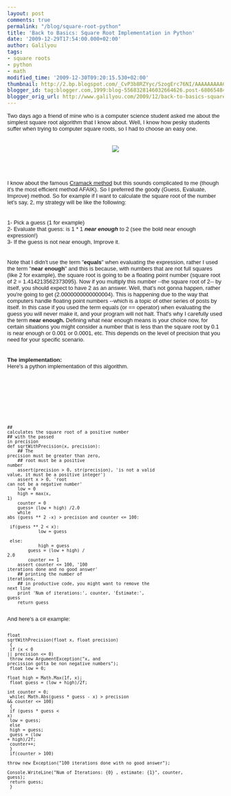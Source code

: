 ```yaml
---
layout: post
comments: true
permalink: "/blog/square-root-python"
title: 'Back to Basics: Square Root Implementation in Python'
date: '2009-12-29T17:54:00.000+02:00'
author: Galilyou
tags:
- square roots
- python
- math
modified_time: '2009-12-30T09:20:15.530+02:00'
thumbnail: http://2.bp.blogspot.com/_CvP3b8RZYyc/SzogErc76NI/AAAAAAAAACU/RFaMtlWsO_g/s72-c/445spongebobsquareroot.png
blogger_id: tag:blogger.com,1999:blog-5568328146032664626.post-6806548409491188892
blogger_orig_url: http://www.galilyou.com/2009/12/back-to-basics-square-root.html
---
```


<span style="font-family: Arial; font-size: small;"><span style="font-size: 13px;">Two days ago a friend of mine who is a computer science student asked me about the simplest square root algorithm that I know about. Well, I know how pesky students suffer when trying to computer square roots, so I had to choose an easy one.</span></span><br /><br /><div class="separator" style="clear: both; text-align: center;"><a href="http://2.bp.blogspot.com/_CvP3b8RZYyc/SzogErc76NI/AAAAAAAAACU/RFaMtlWsO_g/s1600-h/445spongebobsquareroot.png" imageanchor="1" style="margin-left: 1em; margin-right: 1em;"><img border="0" src="http://2.bp.blogspot.com/_CvP3b8RZYyc/SzogErc76NI/AAAAAAAAACU/RFaMtlWsO_g/s320/445spongebobsquareroot.png" /></a><br /></div><span style="font-family: Arial; font-size: small;"><span style="font-size: 13px;"><br /></span></span><br /><span style="font-family: Arial; font-size: small;"><span style="font-size: 13px;"><br /></span></span><br /><span style="font-family: Arial; font-size: small;"><span style="font-size: 13px;">I know about the famous <a href="http://www.codemaestro.com/reviews/9">Cramack method</a>&nbsp;but this sounds complicated to me (though it's the most efficient method AFAIK). So I preferred the goody (Guess, Evaluate, Improve) method. So for example if I want to calculate the square root of the number let's say, 2, my strategy will be like the following:&nbsp;</span></span><br /><span style="font-family: Arial; font-size: small;"><span style="font-size: 13px;"><br /></span></span><br /><span style="font-family: Arial; font-size: small;"><span style="font-size: 13px;">1- Pick a guess (1 for example)</span></span><br /><span style="font-family: Arial; font-size: small;"><span style="font-size: 13px;">2- Evaluate that guess: is 1 * 1 <b><i>near enough</i></b> to 2 (see the bold near enough expression!)</span></span><br /><span style="font-family: Arial; font-size: small;"><span style="font-size: 13px;">3- If the guess is not near enough, Improve it.&nbsp;</span></span><br /><span style="font-family: Arial; font-size: small;"><span style="font-size: 13px;"><br /></span></span><br /><span style="font-family: Arial; font-size: small;"><span style="font-size: 13px;">Note that I didn't use the term "<b>equals</b>" when evaluating the expression, rather I used the term "<b>near enough</b>" and this is because, with numbers that are not full squares (like 2 for example), the square root is going to be a floating point number (square root of 2 =&nbsp;1.414213562373095). Now if you multiply this number --the square root of 2-- by itself, you should expect to have 2 as an answer. Well, that's not gonna happen, rather you're going to get (2.0000000000000004). This is happening due to the way that computers handle floating point numbers --which is a topic of other series of posts by itself. In this case if you used the term equals (or == operator) when evaluating the guess you will never make it, and your program will not halt. That's why I carefully used the term <b>near enough. </b>Defining what near enough means is your choice now, for certain situations you might consider a number that is less than the square root by 0.1 is near enough or 0.001 or 0.0001, etc. This depends on the level of precision that you need for your specific scenario.</span></span><br /><span style="font-family: Arial; font-size: small;"><span style="font-size: 13px;"><b><br /></b></span></span><br /><span style="font-family: Arial; font-size: small;"><span style="font-size: 13px;"><b>The implementation:&nbsp;</b></span></span><br /><span style="font-family: Arial; font-size: small;"><span style="font-size: 13px;">Here's a python implementation of this algorithm.</span></span><br /><span style="font-family: Arial; font-size: small;"></span><br /><span style="font-family: Arial; font-size: small;"></span><br /><span style="font-family: Arial; font-size: small;"></span><br /><span style="font-family: Arial; font-size: small;"></span><br /><span style="font-family: Arial; font-size: small;"></span><br /><span style="font-family: Arial; font-size: small;"></span><br /><span style="font-family: Arial; font-size: small;"></span><br /><span style="font-family: Arial; font-size: small;"><pre class="python" name="code">## calculates the square root of a positive number<br />## with the passed in precision<br />def sqrtWithPrecision(x, precision):<br />&nbsp;&nbsp; &nbsp;## The precision must be greater than zero,<br />&nbsp;&nbsp; &nbsp;## root must be a positive number<br />&nbsp;&nbsp; &nbsp;assert(precision &gt; 0, str(precision), 'is not a valid value, it must be a positive integer')<br />&nbsp;&nbsp; &nbsp;assert x &gt; 0, 'root can not be a negative number'<br />&nbsp;&nbsp; &nbsp;low = 0<br />&nbsp;&nbsp; &nbsp;high = max(x, 1)<br />&nbsp;&nbsp; &nbsp;counter = 0<br />&nbsp;&nbsp; &nbsp;guess= (low + high) /2.0<br />&nbsp;&nbsp; &nbsp;while abs (guess ** 2 -x) &gt; precision and counter &lt;= 100:<br />&nbsp;&nbsp; &nbsp; &nbsp; &nbsp;if(guess ** 2 &lt; x):<br />&nbsp;&nbsp; &nbsp; &nbsp; &nbsp; &nbsp; &nbsp;low = guess<br />&nbsp;&nbsp; &nbsp; &nbsp; &nbsp;else:<br />&nbsp;&nbsp; &nbsp; &nbsp; &nbsp; &nbsp; &nbsp;high = guess<br />&nbsp;&nbsp; &nbsp; &nbsp; &nbsp;guess = (low + high) / 2.0<br />&nbsp;&nbsp; &nbsp; &nbsp; &nbsp;counter += 1<br />&nbsp;&nbsp; &nbsp;assert counter &lt;= 100, '100 iterations done and no good answer'<br />&nbsp;&nbsp; &nbsp;## printing the number of iterations,<br />&nbsp;&nbsp; &nbsp;## in productive code, you might want to remove the next line<br />&nbsp;&nbsp; &nbsp;print 'Num of iterations:', counter, 'Estimate:', guess<br />&nbsp;&nbsp; &nbsp;return guess</pre><div><br />And here's a c# example:<br /><br /><pre class="csharp" name="code">float sqrtWithPrecision(float x, float precision)<br />        {<br />            if (x &lt; 0 || precision &lt;= 0)<br />                throw new ArgumentException("x, and precission gotta be non negative numbers");<br />            float low = 0;<br />            float high = Math.Max(1f, x);<br />            float guess = (low + high)/2f;<br />            int counter = 0;<br />            while( Math.Abs(guess * guess - x) &gt; precision &amp;&amp; counter &lt;= 100)<br />            {<br />                if (guess * guess &lt; x)<br />                    low = guess;<br />                else<br />                    high = guess;<br />                guess = (low + high)/2f;<br />                counter++;<br />            }<br />            if(counter &gt; 100)<br />                throw new Exception("100 iterations done with no good answer");<br />            Console.WriteLine("Num of Iterations: {0} , estimate: {1}", counter, guess);<br />            return guess;<br />        }</pre></div></span>
